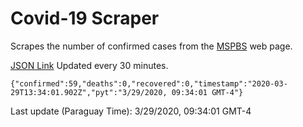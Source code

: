 # Covid-19 Scraper

Scrapes the number of confirmed cases from the [MSPBS](https://www.mspbs.gov.py/covid-19.php) web page.

[JSON Link](https://jmayalag.github.io/covid19-scrape/cases.json)
Updated every 30 minutes.
```
{"confirmed":59,"deaths":0,"recovered":0,"timestamp":"2020-03-29T13:34:01.902Z","pyt":"3/29/2020, 09:34:01 GMT-4"}
```
Last update (Paraguay Time): 3/29/2020, 09:34:01 GMT-4